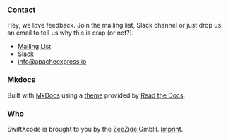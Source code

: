 ### Contact

Hey, we love feedback. Join the mailing list, Slack channel or just drop us
an email to tell us why this is crap (or not?).

- [Mailing List](https://groups.google.com/d/forum/apacheexpress)
- [Slack](http://slack.noze.io)
- [info@apacheexpress.io](info@apacheexpress.io)


### Mkdocs

Built with <a href="http://www.mkdocs.org">MkDocs</a> 
using a <a href="https://github.com/snide/sphinx_rtd_theme">theme</a> 
provided by <a href="https://readthedocs.org">Read the Docs</a>.


### Who

SwiftXcode is brought to you by the
[ZeeZide](http://zeezide.de) GmbH.
[Imprint](http://zeezide.com/contact.html).

